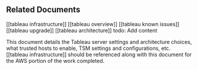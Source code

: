 ## Related Documents
[[tableau infrastructure]]
[[tableau overview]]
[[tableau known issues]]
[[tableau upgrade]]
[[tableau architecture]]
todo: Add content

This document details the Tableau server settings and architecture choices, what trusted hosts to enable, TSM settings and configurations, etc.
[[tableau infrastructure]] should be referenced along with this document for the AWS portion of the work completed.
